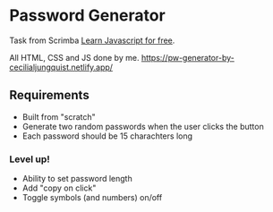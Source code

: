# Password Generator

Task from Scrimba <a href="https://scrimba.com/learn/learnjavascript" target="_blank">Learn Javascript for free</a>.

All HTML, CSS and JS done by me. 
https://pw-generator-by-cecilialjungquist.netlify.app/

## Requirements
* Built from "scratch"
* Generate two random passwords when the user clicks the button
* Each password should be 15 charachters long 

### Level up!
* Ability to set password length
* Add "copy on click"
* Toggle symbols (and numbers) on/off
